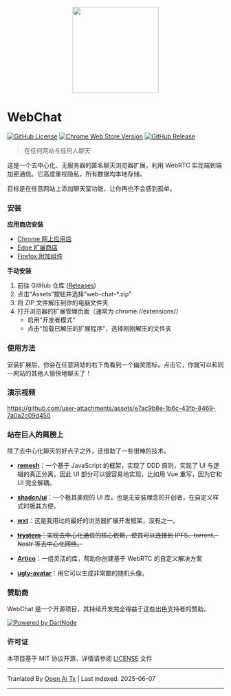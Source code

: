 <p align="center">
  <img src="https://github.com/molvqingtai/WebChat/blob/master/public/logo.png" width="200px"/>
</p>

# WebChat

[![GitHub License](https://img.shields.io/github/license/molvqingtai/WebChat)](https://github.com/molvqingtai/WebChat/blob/master/LICENSE) [![Chrome Web Store Version](https://img.shields.io/chrome-web-store/v/cpaedhbidlpnbdfegakhiamfpndhjpgf)](https://chromewebstore.google.com/detail/webchat/cpaedhbidlpnbdfegakhiamfpndhjpgf) [![GitHub Release](https://img.shields.io/github/v/release/molvqingtai/WebChat)](https://github.com/molvqingtai/WebChat/releases)

> 在任何网站与任何人聊天

这是一个去中心化、无服务器的匿名聊天浏览器扩展，利用 WebRTC 实现端到端加密通信。它高度重视隐私，所有数据均本地存储。

目标是在任意网站上添加聊天室功能，让你再也不会感到孤单。

### 安装

**应用商店安装**

- [Chrome 网上应用店](https://chromewebstore.google.com/detail/webchat/cpaedhbidlpnbdfegakhiamfpndhjpgf)
- [Edge 扩展商店](https://microsoftedge.microsoft.com/addons/detail/mmfdplbomjjlgdffecapcpgjmhfhmiob)
- [Firefox 附加组件](https://addons.mozilla.org/firefox/addon/webchat/)

**手动安装**

1. 前往 GitHub 仓库 ([Releases](https://github.com/molvqingtai/WebChat/releases))
2. 点击“Assets”按钮并选择“web-chat-*.zip”
3. 将 ZIP 文件解压到你的电脑文件夹
4. 打开浏览器的扩展管理页面（通常为 chrome://extensions/）
   - 启用“开发者模式”
   - 点击“加载已解压的扩展程序”，选择刚刚解压的文件夹

### 使用方法

安装扩展后，你会在任意网站的右下角看到一个幽灵图标。点击它，你就可以和同一网站的其他人愉快地聊天了！

### 演示视频

https://github.com/user-attachments/assets/e7ac9b8e-1b6c-43fb-8469-7a0a2c09d450

### 站在巨人的肩膀上

除了去中心化聊天的好点子之外，还借助了一些很棒的技术。

- **[remesh](https://github.com/remesh-js/remesh)**：一个基于 JavaScript 的框架，实现了 DDD 原则，实现了 UI 与逻辑的真正分离，因此 UI 部分可以很容易地实现，比如用 Vue 重写，因为它和 UI 完全解耦。

- **[shadcn/ui](https://ui.shadcn.com/)**：一个极其美观的 UI 库，也是无安装理念的开创者，在自定义样式时极其方便。

- **[wxt](https://wxt.dev/)**：这是我用过的最好的浏览器扩展开发框架，没有之一。

- ~~**[trystero](https://github.com/dmotz/trystero)**：实现去中心化通信的核心依赖，使其可以连接到 IPFS、torrent、Nostr 等去中心化网络。~~
- **[Artico](https://github.com/matallui/artico)**：一组灵活的库，帮助你创建基于 WebRTC 的自定义解决方案

- **[ugly-avatar](https://github.com/txstc55/ugly-avatar)**：用它可以生成非常酷的随机头像。

### 赞助商

WebChat 是一个开源项目，其持续开发完全得益于这些出色支持者的赞助。

[![Powered by DartNode](https://dartnode.com/branding/DN-Open-Source-sm.png)](https://dartnode.com "Powered by DartNode - Free VPS for Open Source")

### 许可证

本项目基于 MIT 协议开源，详情请参阅 [LICENSE](https://github.com/molvqingtai/WebChat/blob/master/LICENSE) 文件

---

Tranlated By [Open Ai Tx](https://github.com/OpenAiTx/OpenAiTx) | Last indexed: 2025-06-07

---